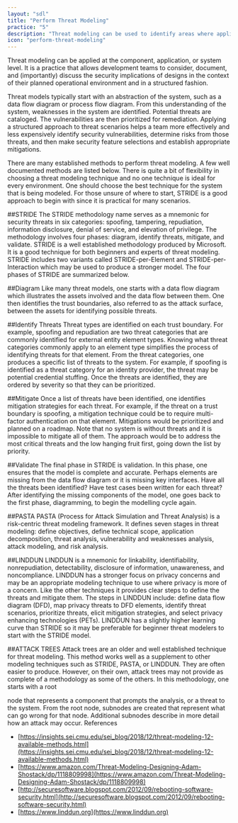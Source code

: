 ```yaml
---
layout: "sdl"
title: "Perform Threat Modeling"
practice: "5"
description: "Threat modeling can be used to identify areas where applications need to be protected."
icon: "perform-threat-modeling"
---
```

Threat modeling can be applied at the component, application, or system level. It is a practice that allows development teams to consider, document, and (importantly) discuss the security implications of designs in the context of their planned operational environment and in a structured fashion.

Threat models typically start with an abstraction of the system, such as a data flow diagram or process flow diagram. From this understanding of the system, weaknesses in the system are identified. Potential threats are cataloged. The vulnerabilities are then prioritized for remediation.
Applying a structured approach to threat scenarios helps a team more effectively and less expensively identify security vulnerabilities, determine risks from those threats, and then make security feature selections and establish appropriate mitigations.

There are many established methods to perform threat modeling. A few well documented methods are listed below. There is quite a bit of flexibility in choosing a threat modeling technique and no one technique is ideal for every environment. One should choose the best technique for the system that is being modeled. For those unsure of where to start, STRIDE is a good approach to begin with since it is practical for many scenarios.

##STRIDE
The STRIDE methodology name serves as a mnemonic for security threats in six categories: spoofing, tampering, repudiation, information disclosure, denial of service, and elevation of privilege. The methodology involves four phases: diagram, identify threats, mitigate, and validate. STRIDE is a well established methodology produced by Microsoft. It is a good technique for both beginners and experts of threat modeling. STRIDE includes two variants called STRIDE-per-Element and STRIDE-per-Interaction which may be used to produce a stronger model. The four phases of STRIDE are summarized below.

##Diagram
Like many threat models, one starts with a data flow diagram which illustrates the assets involved and the data flow between them. One then identifies the trust boundaries, also referred to as the attack surface, between the assets for identifying possible threats.

##Identify Threats
Threat types are identified on each trust boundary. For example, spoofing and repudiation are two threat categories that are commonly identified for external entity element types. Knowing what threat categories commonly apply to an element type simplifies the process of identifying threats for that element. From the threat categories, one produces a specific list of threats to the system. For example, if spoofing is identified as a threat category for an identity provider, the threat may be potential credential stuffing. Once the threats are identified, they are ordered by severity so that they can be prioritized.

##Mitigate
Once a list of threats have been identified, one identifies mitigation strategies for each threat. For example, if the threat on a trust boundary is spoofing, a mitigation technique could be to require multi-factor authentication on that element. Mitigations would be prioritized and planned on a roadmap. Note that no system is without threats and it is impossible to mitigate all of them. The approach would be to address the most critical threats and the low hanging fruit first, going down the list by priority.

##Validate
The final phase in STRIDE is validation. In this phase, one ensures that the model is complete and accurate. Perhaps elements are missing from the data flow diagram or it is missing key interfaces. Have all the threats been identified? Have test cases been written for each threat? After identifying the missing components of the model, one goes back to the first phase, diagramming,​ to begin the modelling cycle again.

##PASTA
PASTA (Process for Attack Simulation and Threat Analysis) is a risk-centric threat modeling framework. It defines seven stages in threat modeling: define objectives, define technical scope, application decomposition, threat analysis, vulnerability and weaknesses analysis, attack modeling, and risk analysis.

##LINDDUN
LINDDUN is a mnemonic for linkability, identifiability, nonrepudiation, detectability, disclosure of information, unawareness, and noncompliance. LINDDUN has a stronger focus on privacy concerns and may be an appropriate modeling technique to use where privacy is more of a concern. Like the other techniques it provides clear steps to define the threats and mitigate them. The steps in LINDDUN include: define data flow diagram (DFD), map privacy threats to DFD elements, identify threat scenarios, prioritize threats, elicit mitigation strategies, and select privacy enhancing technologies (PETs). LINDDUN has a slightly higher learning curve than STRIDE so it may be preferable for beginner threat modelers to start with the STRIDE model.

##ATTACK TREES
Attack trees are an older and well established technique for threat modeling. This method works well as a supplement to other modeling techniques such as STRIDE, PASTA, or LINDDUN. They are often easier to produce. However, on their own, attack trees may not provide as complete of a methodology as some of the others. In this methodology, one starts with a root

node that represents a component that prompts the analysis, or a threat to the system. From the root node, subnodes are created that represent what can go wrong for that node. Additional subnodes describe in more detail how an attack may occur.
References
* [https://insights.sei.cmu.edu/sei_blog/2018/12/threat-modeling-12-available-methods.html](https://insights.sei.cmu.edu/sei_blog/2018/12/threat-modeling-12-available-methods.html)
* [https://www.amazon.com/Threat-Modeling-Designing-Adam-Shostack/dp/1118809998](https://www.amazon.com/Threat-Modeling-Designing-Adam-Shostack/dp/1118809998)
* [http://securesoftware.blogspot.com/2012/09/rebooting-software-security.html](http://securesoftware.blogspot.com/2012/09/rebooting-software-security.html)
* [https://www.linddun.org](https://www.linddun.org)
